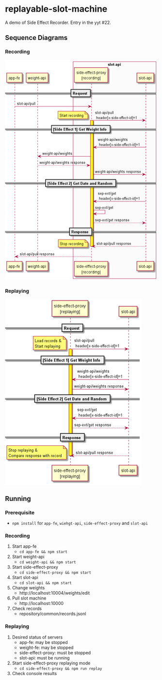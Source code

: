 # replayable-slot-machine
A demo of Side Effect Recorder. Entry in the yyt #22.


## Sequence Diagrams

### Recording
![Recording Sequence Diagram](docs/recording-sequence-diagram.png)

### Replaying
![Replaying Sequence Diagram](docs/replaying-sequence-diagram.png)


## Running

### Prerequisite
* `npm install` for `app-fe`, `wiehgt-api`, `side-effect-proxy` and `slot-api` 

### Recording

1. Start app-fe
    * `cd app-fe && npm start`
1. Start weight-api
    * `cd weight-api && npm start`
1. Start side-effect-proxy
    * `cd side-effect-proxy && npm start`
1. Start slot-api
    * `cd slot-api && npm start`
1. Change weights
    * http://localhost:10004/weights/edit
1. Pull slot machine
    * http://localhost:10000
1. Check records
    * repository/common/records.jsonl


### Replaying

1. Desired status of servers
    * app-fe: may be stopped
    * weight-fe: may be stopped
    * side-effect-proxy: must be stopped
    * slot-api: must be running
1. Start side-effect-proxy replaying mode
    * `cd side-effect-proxy && npm run replay`
1. Check console results
